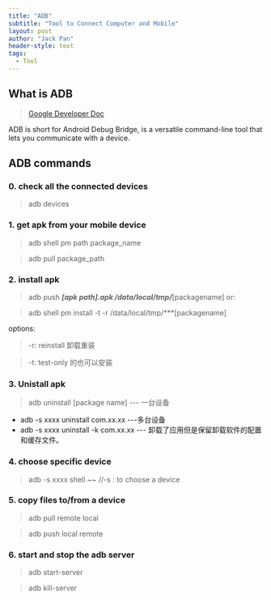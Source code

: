 ```yaml
---
title: "ADB"
subtitle: "Tool to Connect Computer and Mobile"
layout: post
author: "Jack Pan"
header-style: text
tags:
  - Tool
---
```


## What is ADB
>[Google Developer Doc](https://developer.android.google.cn/studio/command-line/adb)

ADB is short for Android Debug Bridge, is a versatile command-line tool that lets you communicate with a device.


## ADB commands

### 0. check all the connected devices
> adb devices

### 1. get apk from your mobile device
> adb shell pm path package_name

> adb pull package_path


### 2. install apk
> adb push ***[apk path].apk     /data/local/tmp/***[packagename]
or:

> adb shell pm install -t -r  /data/local/tmp/***[packagename]

options:
> -r:  reinstall   卸载重装

> -t:  test-only 的也可以安装


### 3. Unistall apk
>adb uninstall [package name]             --- 一台设备
- adb -s xxxx uninstall com.xx.xx          ---多台设备
- adb -s xxxx uninstall -k com.xx.xx         --- 卸载了应用但是保留卸载软件的配置和缓存文件。


### 4. choose specific device
>adb -s xxxx shell ~~                       //-s :  to choose a device

### 5. copy files to/from a device
> adb pull remote local

> adb push local remote

### 6. start and stop the adb server
> adb start-server

> adb kill-server




